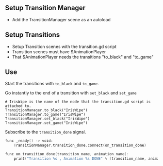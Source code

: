 ﻿## Setup Transition Manager
- Add the TransitionManager scene as an autoload

## Setup Transitions
- Setup Transition scenes with the transition.gd script
- Transition scenes must have $AnimationPlayer
- That $AnimationPlayer needs the transitions "to_black" and "to_game"


## Use
Start the transitions with `to_black` and `to_game`.

Go instantly to the end of a transition with `set_black` and `set_game`
```
# IrisWipe is the name of the node that the transition.gd script is attached to.
TransitionManager.to_black("IrisWipe")
TransitionManager.to_game("IrisWipe")
TransitionManager.set_black("IrisWipe")
TransitionManager.set_game("IrisWipe")
```
Subscribe to the `transition_done` signal.
```asm
func _ready() -> void:
    TransitionManager.transition_done.connect(on_transition_done)

func on_transition_done(transition_name, animation_name):
    print("Transition %s , Animation %s DONE" % [transition_name, animation_name])
```